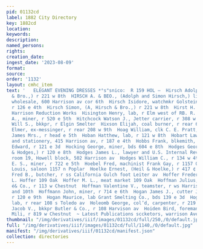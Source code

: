 ```yaml
---
pid: 01132cd
label: 1882 City Directory
key: 1882cd
location: 
keywords: 
description: 
named_persons: 
rights: 
creation_date: 
ingest_date: '2023-08-09'
format: 
source: 
order: '1132'
layout: cmhc_item
text: '   ELEGANT EVENING DRESSES *°s"snico:  R 159 HOL —  Hirsch Adolph, (A. Hirsch
  & Bro.,) r 221 w 8th  HIRSCH A. & BEO., (Adolph and Simon Hirsch,) liquors and cigars
  wholesale, 600 Harrison av cor 6th  Hirsch Isidore, watchmkr Golstein & Brodie,
  r 126 e 4th  Hirsch Simon, (A, Hirsch & Bro.,) r 221 w 8th  Hirst H. E., engineer
  Harrison Reduction Works  Hisington Henry, lab, r Elm west of RB. R. crossing  Hitehcock
  A., miner, r 520 e 5th  Hitchcock Watson J., Jetter carrier, r 308 w Chestnut  Hitchcock
  Will S., bkkpr, r Elgin Smelter  Hixson Elijah, coal burner, r rear 613 w Chestnut  Hoag
  Elmer, ex-messinger, r rear 208 w 9th  Hoag William, clk C. E. Pratt, r 210 n Pine  Hoar
  James Mrs., r head e 5th  Hoban Hatthew, lab, r 121 w 8th  Hobart Lawrence J., books
  and stationery, 415 Harrison av, r 187 e 4th  Hobbs Frank, blkemith, r 214 w 8th  Hochmarck
  Edward, r 121 e 3d  Hocking George, miner, bds 604 e 8th  Hodges George L., (Templer
  & Hodges,) r 120 e 8th  Hodges James L., lawyer and U.S. Internal Revenue Collector,
  room 19, Howell block, 502 Harrison av  Hodges William C., r 134 w 4th  Hodgkins
  E. S., miner, r 722 e 5th  Hoebel Fred, machinist Frank Gay, r 1157 0 Poplar  Hoebel
  Louis, saloon 1157 n Poplar  Hoelke Ernest, (Heil & Hoelke,) r 417 ¢ 5th  Hoelzer
  Fred B., butcher, r ss California Gulch foot Leiter av  Hoffer Frederick, with M.
  L. Hoffer 109 Oak  Hoffer M. L., meat market 109 Oak  Hoffman Julius, butcher Herzog
  é& Co., r 113 w Chestnut  Hoffman Valentine V., teamster, r ws Harrison av bet 9th
  and 10th  Hoffmann John, miner, r 714 e 6th  Hogan James J., cutter James Canavan,
  r 120 e 9th  Hogan Maurice, lab Grant Smelting Co., bds 139 e 3d  Hoger Joseph,
  lab, r rear 108 s Toledo av  Holeomb George, col’d, carpenter, r 219 e 11th  Holcomb
  Jacob V., bkkpr Butler & Co., r 108 Harvison av  Hoiden Bird, foreman Chicago Planing
  Mili, r 819 w Chestnut  ~ Latest Publications sccketors, warrison Ave. & ath st.           '
thumbnail: "/img/derivatives/iiif/images/01132cd/full/250,/0/default.jpg"
full: "/img/derivatives/iiif/images/01132cd/full/1140,/0/default.jpg"
manifest: "/img/derivatives/iiif/01132cd/manifest.json"
collection: directories
---
```

